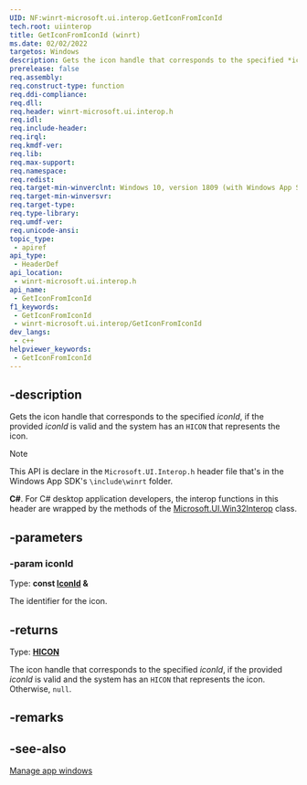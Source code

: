 ```yaml
---
UID: NF:winrt-microsoft.ui.interop.GetIconFromIconId
tech.root: uiinterop
title: GetIconFromIconId (winrt)
ms.date: 02/02/2022
targetos: Windows
description: Gets the icon handle that corresponds to the specified *iconId*, if the provided *iconId* is valid and the system has an `HICON` that represents the icon.
prerelease: false
req.assembly: 
req.construct-type: function
req.ddi-compliance: 
req.dll: 
req.header: winrt-microsoft.ui.interop.h
req.idl: 
req.include-header: 
req.irql: 
req.kmdf-ver: 
req.lib: 
req.max-support: 
req.namespace: 
req.redist: 
req.target-min-winverclnt: Windows 10, version 1809 (with Windows App SDK 1.0 Stable or later)
req.target-min-winversvr: 
req.target-type: 
req.type-library: 
req.umdf-ver: 
req.unicode-ansi: 
topic_type:
 - apiref
api_type:
 - HeaderDef
api_location:
 - winrt-microsoft.ui.interop.h
api_name:
 - GetIconFromIconId
f1_keywords:
 - GetIconFromIconId
 - winrt-microsoft.ui.interop/GetIconFromIconId
dev_langs:
 - c++
helpviewer_keywords:
 - GetIconFromIconId
---
```


## -description

Gets the icon handle that corresponds to the specified *iconId*, if the provided *iconId* is valid and the system has an `HICON` that represents the icon.

> [!NOTE]
> This API is declare in the `Microsoft.UI.Interop.h` header file that's in the Windows App SDK's `\include\winrt` folder.

**C#**. For C# desktop application developers, the interop functions in this header are wrapped by the methods of the [Microsoft.UI.Win32Interop](/windows/apps/winui/winui3/cs-interop-apis/microsoft.ui/microsoft.ui.win32interop) class.

## -parameters

### -param iconId

Type: **const [IconId](/windows/winui/api/microsoft.ui.iconid) \&**

The identifier for the icon.

## -returns

Type: **[HICON](/windows/win32/winprog/windows-data-types)**

The icon handle that corresponds to the specified *iconId*, if the provided *iconId* is valid and the system has an `HICON` that represents the icon. Otherwise, `null`.

## -remarks

## -see-also

[Manage app windows](/windows/apps/windows-app-sdk/windowing/windowing-overview)
